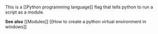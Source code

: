 This is a [[Python programming language]] flag that tells python to run a script as a module.

**See also**
[[Modules]]
[[How to create a python virtual environment in windows]]
